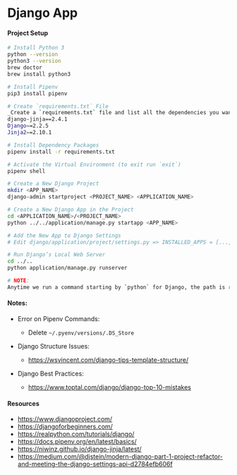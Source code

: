 # Django App


#### Project Setup
 ```bash
# Install Python 3
python --version
python3 --version
brew doctor
brew install python3

# Install Pipenv
pip3 install pipenv

# Create `requirements.txt` File
_Create a `requirements.txt` file and list all the dependencies you want to install_
django-jinja==2.4.1
Django==2.2.5
Jinja2==2.10.1

# Install Dependency Packages
pipenv install -r requirements.txt

# Activate the Virtual Environment (to exit run `exit`)
pipenv shell

# Create a New Django Project
mkdir <APP_NAME>
django-admin startproject <PROJECT_NAME> <APPLICATION_NAME>

# Create a New Django App in the Project
cd <APPLICATION_NAME>/<PROJECT_NAME>
python ../../application/manage.py startapp <APP_NAME>

# Add the New App to Django Settings
# Edit django/application/project/settings.py => INSTALLED_APPS = [..., '<PROJECT_NAME>.<APP_NAME>',]

# Run Django’s Local Web Server
cd ../..
python application/manage.py runserver

# NOTE:
Anytime we run a command starting by `python` for Django, the path is relative to the place `manage.py` exists.
```

#### Notes:

- Error on Pipenv Commands:
    + Delete `~/.pyenv/versions/.DS_Store`

- Django Structure Issues:
    + https://wsvincent.com/django-tips-template-structure/

- Django Best Practices:
    + https://www.toptal.com/django/django-top-10-mistakes


#### Resources
- https://www.djangoproject.com/
- https://djangoforbeginners.com/
- https://realpython.com/tutorials/django/
- https://docs.pipenv.org/en/latest/basics/
- https://niwinz.github.io/django-jinja/latest/
- https://medium.com/@djstein/modern-django-part-1-project-refactor-and-meeting-the-django-settings-api-d2784efb606f
